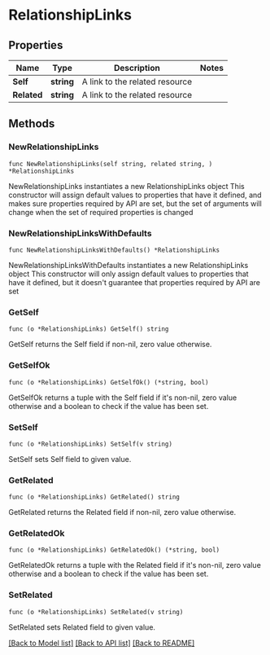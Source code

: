 # RelationshipLinks

## Properties

Name | Type | Description | Notes
------------ | ------------- | ------------- | -------------
**Self** | **string** | A link to the related resource | 
**Related** | **string** | A link to the related resource | 

## Methods

### NewRelationshipLinks

`func NewRelationshipLinks(self string, related string, ) *RelationshipLinks`

NewRelationshipLinks instantiates a new RelationshipLinks object
This constructor will assign default values to properties that have it defined,
and makes sure properties required by API are set, but the set of arguments
will change when the set of required properties is changed

### NewRelationshipLinksWithDefaults

`func NewRelationshipLinksWithDefaults() *RelationshipLinks`

NewRelationshipLinksWithDefaults instantiates a new RelationshipLinks object
This constructor will only assign default values to properties that have it defined,
but it doesn't guarantee that properties required by API are set

### GetSelf

`func (o *RelationshipLinks) GetSelf() string`

GetSelf returns the Self field if non-nil, zero value otherwise.

### GetSelfOk

`func (o *RelationshipLinks) GetSelfOk() (*string, bool)`

GetSelfOk returns a tuple with the Self field if it's non-nil, zero value otherwise
and a boolean to check if the value has been set.

### SetSelf

`func (o *RelationshipLinks) SetSelf(v string)`

SetSelf sets Self field to given value.


### GetRelated

`func (o *RelationshipLinks) GetRelated() string`

GetRelated returns the Related field if non-nil, zero value otherwise.

### GetRelatedOk

`func (o *RelationshipLinks) GetRelatedOk() (*string, bool)`

GetRelatedOk returns a tuple with the Related field if it's non-nil, zero value otherwise
and a boolean to check if the value has been set.

### SetRelated

`func (o *RelationshipLinks) SetRelated(v string)`

SetRelated sets Related field to given value.



[[Back to Model list]](../README.md#documentation-for-models) [[Back to API list]](../README.md#documentation-for-api-endpoints) [[Back to README]](../README.md)


